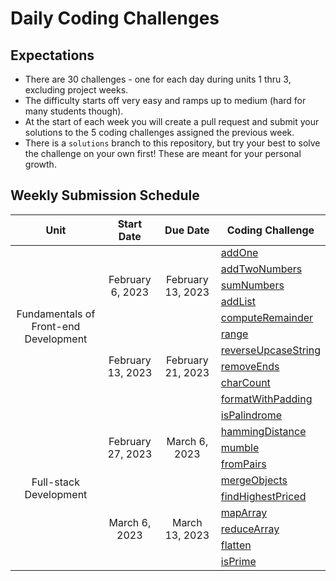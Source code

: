 # Daily Coding Challenges

## Expectations
- There are 30 challenges - one for each day during units 1 thru 3, excluding project weeks.
- The difficulty starts off very easy and ramps up to medium (hard for many students though).
- At the start of each week you will create a pull request and submit your solutions to the 5 coding challenges assigned the previous week.
- There is a `solutions` branch to this repository, but try your best to solve the challenge on your own first! These are meant for your personal growth.


## Weekly Submission Schedule
<table align="center">
    <thead>
        <tr>
            <th align="center">Unit</th>
            <th align="center">Start Date</th>
            <th align="center">Due Date</th>
            <th align="center">Coding Challenge</th>
        </tr>
    </thead>
    <tbody>
        <!-- UNIT 1 -->
        <tr>
            <td rowspan="12" align="center">Fundamentals of Front-end Development</td>
            <td rowspan="6" align="center">February 6, 2023</td>
            <td rowspan="6" align="center">February 13, 2023</td>
        </tr>
        <tr><td><a href="./1. addOne.js">addOne</a></td></tr>
        <tr><td><a href="./2. addTwoNumbers.js">addTwoNumbers</a></td></tr>
        <tr><td><a href="./3. sumNumbers.js">sumNumbers</a></td></tr>
        <tr><td><a href="./4. addList.js">addList</a></td></tr>
        <tr><td><a href="./5. computeRemainder.js">computeRemainder</a></td></tr>
        <tr>
            <td rowspan="6" align="center">February 13, 2023</td>
            <td rowspan="6" align="center">February 21, 2023</td>
        </tr>
        <tr><td><a href="./6. range.js">range</a></td></tr>
        <tr><td><a href="./7. reverseUpcaseString.js">reverseUpcaseString</a></td></tr>
        <tr><td><a href="./8. removeEnds.js">removeEnds</a></td></tr>
        <tr><td><a href="./9. charCount.js">charCount</a></td></tr>
        <tr><td><a href="./10. formatWithPadding.js">formatWithPadding</a></td></tr>
        <!-- UNIT 2 -->
        <tr>
            <td rowspan="12" align="center">Full-stack Development</td>
            <td rowspan="6" align="center">February 27, 2023</td>
            <td rowspan="6" align="center">March 6, 2023</td>
        </tr>
        <tr><td><a href="./11. isPalindrome">isPalindrome</a></td></tr>
        <tr><td><a href="./12. hammingDistance.js">hammingDistance</a></td></tr>
        <tr><td><a href="./13. mumble.js">mumble</a></td></tr>
        <tr><td><a href="./14. fromPairs.js">fromPairs</a></td></tr>
        <tr><td><a href="./15. mergeObjects.js">mergeObjects</a></td></tr>
        <tr>
            <td rowspan="6" align="center">March 6, 2023</td>
            <td rowspan="6" align="center">March 13, 2023</td>
        </tr>
        <tr><td><a href="./16. findHighestPriced.js">findHighestPriced</a></td></tr>
        <tr><td><a href="./17. mapArray.js">mapArray</a></td></tr>
        <tr><td><a href="./18. reduceArray.js">reduceArray</a></td></tr>
        <tr><td><a href="./19. flatten.js">flatten</a></td></tr>
        <tr><td><a href="./20. isPrime.js">isPrime</a></td></tr>
    </tbody>
</table>
